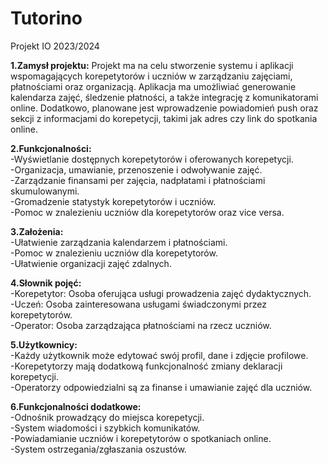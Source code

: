 # Tutorino
Projekt IO 2023/2024

**1.Zamysł projektu:**
Projekt ma na celu stworzenie systemu i aplikacji wspomagających korepetytorów i uczniów w zarządzaniu zajęciami, płatnościami oraz organizacją. Aplikacja ma umożliwiać generowanie kalendarza zajęć, śledzenie płatności, a także integrację z komunikatorami online. Dodatkowo, planowane jest wprowadzenie powiadomień push oraz sekcji z informacjami do korepetycji, takimi jak adres czy link do spotkania online.

**2.Funkcjonalności:**<br>
-Wyświetlanie dostępnych korepetytorów i oferowanych korepetycji.<br>
-Organizacja, umawianie, przenoszenie i odwoływanie zajęć.<br>
-Zarządzanie finansami per zajęcia, nadpłatami i płatnościami skumulowanymi.<br>
-Gromadzenie statystyk korepetytorów i uczniów.<br>
-Pomoc w znalezieniu uczniów dla korepetytorów oraz vice versa.<br>

**3.Założenia:**<br>
-Ułatwienie zarządzania kalendarzem i płatnościami.<br>
-Pomoc w znalezieniu uczniów dla korepetytorów.<br>
-Ułatwienie organizacji zajęć zdalnych.<br>

**4.Słownik pojęć:**<br>
-Korepetytor: Osoba oferująca usługi prowadzenia zajęć dydaktycznych.<br>
-Uczeń: Osoba zainteresowana usługami świadczonymi przez korepetytorów.<br>
-Operator: Osoba zarządzająca płatnościami na rzecz uczniów.<br>

**5.Użytkownicy:**<br>
-Każdy użytkownik może edytować swój profil, dane i zdjęcie profilowe.<br>
-Korepetytorzy mają dodatkową funkcjonalność zmiany deklaracji korepetycji.<br>
-Operatorzy odpowiedzialni są za finanse i umawianie zajęć dla uczniów.<br>

**6.Funkcjonalności dodatkowe:**<br>
-Odnośnik prowadzący do miejsca korepetycji.<br>
-System wiadomości i szybkich komunikatów.<br>
-Powiadamianie uczniów i korepetytorów o spotkaniach online.<br>
-System ostrzegania/zgłaszania oszustów.<br>



